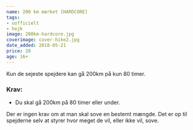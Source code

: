 ```yaml
---
name: 200 km mærket [HARDCORE]
tags:
- uofficielt
- hejk
image: 200km-hardcore.jpg
coverimage: cover-hike2.jpg
date_added: 2018-05-21
price: 20
age: 16+
---
```

Kun de sejeste spejdere kan gå 200km på kun 80 timer.

### Krav:
- Du skal gå 200km på 80 timer eller under.

Der er ingen krav om at man skal sove en bestemt mængde. Det er op til spejderne selv at styrer hvor meget de vil, eller ikke vil, sove.
